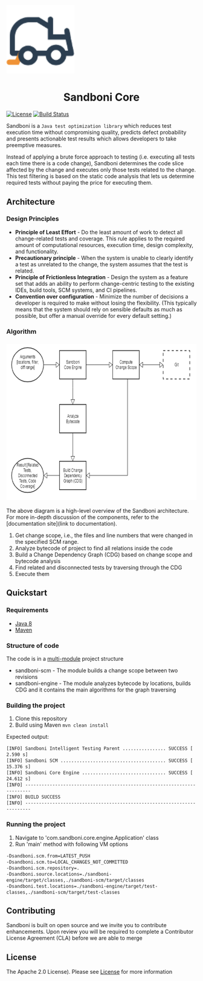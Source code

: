 # <img src="doc/logo.png" width="180" height="180"/>

<h1 align="center">Sandboni Core</h1>

[![License](https://img.shields.io/badge/license-Apache%202.0-blue.svg)](https://choosealicense.com/licenses/apache-2.0/)
[![Build Status](https://travis-ci.com/jpmorganchase/sandboni-core.svg?branch=master)](https://travis-ci.org/jpmorganchase/sandboni-core)

Sandboni is a `Java test optimization library` which reduces test execution time without 
compromising quality, predicts defect probability and presents actionable test results 
which allows developers to take preemptive measures.

Instead of applying a brute force approach to testing (i.e. executing all tests each time 
there is a code change), Sandboni determines the code slice affected by the change and 
executes only those tests related to the change. This test filtering is based on the static 
code analysis that lets us determine required tests without paying the price for executing them.

## Architecture

### Design Principles
* __Principle of Least Effort__  - Do the least amount of work to detect all change-related tests and coverage. This rule applies to the required amount of computational resources, execution time, design complexity, and functionality.
* __Precautionary principle__ - When the system is unable to clearly identify a test as unrelated to the change, the system assumes that the test is related.
* __Principle of Frictionless Integration__ - Design the system as a feature set that adds an ability to perform change-centric testing to the existing IDEs, build tools, SCM systems, and CI pipelines.
* __Convention over configuration__ - Minimize the number of decisions a developer is required to make without losing the flexibility. 
(This typically means that the system should rely on sensible defaults as much as possible, but offer a manual override for every default setting.)

### Algorithm 
### <img src="doc/block-diagram.png" width="716" height="412"/>

The above diagram is a high-level overview of the Sandboni architecture. For more in-depth discussion of the components, refer to the [documentation site](link to documentation).

1. Get change scope, i.e., the files and line numbers that were changed in the specified SCM range.
2. Analyze bytecode of project to find all relations inside the code
3. Build a Change Dependency Graph (CDG) based on change scope and bytecode analysis
4. Find related and disconnected tests by traversing through the CDG
5. Execute them

## Quickstart

### Requirements

- [Java 8](http://www.oracle.com/technetwork/java/javase/downloads/jre8-downloads-2133155.html)
- [Maven](https://maven.apache.org)

### Structure of code

The code is in a [multi-module](https://maven.apache.org/guides/mini/guide-multiple-modules.html) project structure

* sandboni-scm - The module builds a change scope between two revisions 
* sandboni-engine - The module analyzes bytecode by locations, builds CDG and it contains the main algorithms for the graph traversing 

### Building the project

1. Clone this repository
2. Build using Maven `mvn clean install`

Expected output:
```text
[INFO] Sandboni Intelligent Testing Parent ................ SUCCESS [  2.590 s]
[INFO] Sandboni SCM ....................................... SUCCESS [ 15.376 s]
[INFO] Sandboni Core Engine ............................... SUCCESS [ 24.612 s]
[INFO] ------------------------------------------------------------------------
[INFO] BUILD SUCCESS
[INFO] ------------------------------------------------------------------------
```

### Running the project

1. Navigate to 'com.sandboni.core.engine.Application' class
2. Run 'main' method with following VM options

```text
-Dsandboni.scm.from=LATEST_PUSH
-Dsandboni.scm.to=LOCAL_CHANGES_NOT_COMMITTED
-Dsandboni.scm.repository=.
-Dsandboni.source.locations=./sandboni-engine/target/classes,./sandboni-scm/target/classes
-Dsandboni.test.locations=./sandboni-engine/target/test-classes,./sandboni-scm/target/test-classes
```

## Contributing
Sandboni is built on open source and we invite you to contribute enhancements. Upon review you will be required to complete a Contributor License Agreement (CLA) before we are able to merge

## License
The Apache 2.0 License). Please see [License](https://choosealicense.com/licenses/apache-2.0/) for more information